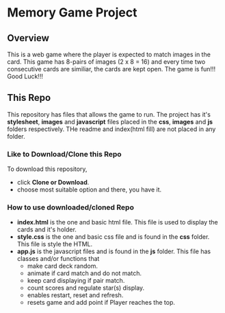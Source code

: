 # Memory Game Project

## Overview

This is a web game where the player is expected to match images in the card. This game has 8-pairs of images (2 x 8 = 16) and every time two consecutive cards are similiar, the cards are kept open. The game is fun!!! Good Luck!!!

## This Repo

This repository has files that allows the game to run. The project has it's **stylesheet**, **images** and **javascript** files placed in the **css**, **images** and **js** folders respectively. THe readme and index(html fill) are not placed in any folder.

### Like to Download/Clone this Repo

To download this repository,
* click **Clone or Download**.
* choose most suitable option and there, you have it.

### How to use downloaded/cloned Repo

* **index.html** is the one and basic html file. This file is used to display the cards and it's holder.
* **style.css** is the one and basic css file and is found in the **css** folder. This file is style the HTML.
* **app.js** is the javascript files and is found in the **js** folder. This file has classes and/or functions that
  * make card deck random.
  * animate if card match and do not match.
  * keep card displaying if pair match.
  * count scores and regulate star(s) display.
  * enables restart, reset and refresh.
  * resets game and add point if Player reaches the top.